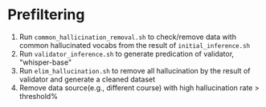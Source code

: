 # Prefiltering
1. Run `common_hallicination_removal.sh` to check/remove data with common hallucinated vocabs from the result of `initial_inference.sh`
2. Run `validator_inference.sh` to generate predication of validator, "whisper-base"
3. Run `elim_hallucination.sh` to remove all hallucination by the result of validator and generate a cleaned dataset
4. Remove data source(e.g., different course) with high hallucination rate > threshold%